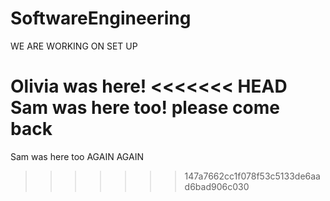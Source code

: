 # SoftwareEngineering

WE ARE WORKING ON SET UP

Olivia was here!
<<<<<<< HEAD
Sam was here too!
please come back
=======
Sam was here too AGAIN AGAIN
>>>>>>> 147a7662cc1f078f53c5133de6aad6bad906c030
